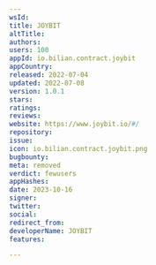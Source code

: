 ```yaml
---
wsId: 
title: JOYBIT
altTitle: 
authors: 
users: 100
appId: io.bilian.contract.joybit
appCountry: 
released: 2022-07-04
updated: 2022-07-08
version: 1.0.1
stars: 
ratings: 
reviews: 
website: https://www.joybit.io/#/
repository: 
issue: 
icon: io.bilian.contract.joybit.png
bugbounty: 
meta: removed
verdict: fewusers
appHashes: 
date: 2023-10-16
signer: 
twitter: 
social: 
redirect_from: 
developerName: JOYBIT
features: 

---
```


